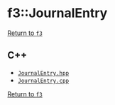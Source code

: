 # f3::JournalEntry

[Return to `f3`](/docs/f3.md)

## C++

- [`JournalEntry.hpp`](/src/f3/JournalEntry.hpp)
- [`JournalEntry.cpp`](/src/f3/JournalEntry.cpp)

[Return to `f3`](/docs/f3.md)